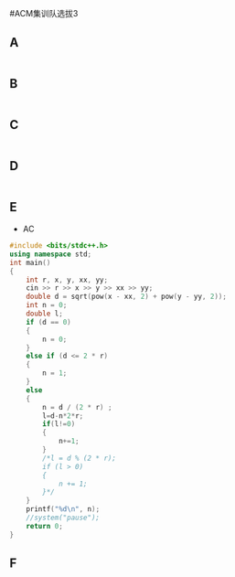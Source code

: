 #ACM集训队选拔3
## A
>
```C++
```
## B
>
```C++
```
## C
>
```C++
```
## D
>
```C++
```
## E
- AC
>
```c++
#include <bits/stdc++.h>
using namespace std;
int main()
{
	int r, x, y, xx, yy;
	cin >> r >> x >> y >> xx >> yy;
	double d = sqrt(pow(x - xx, 2) + pow(y - yy, 2));
	int n = 0;
	double l;
	if (d == 0)
	{
		n = 0;
	}
	else if (d <= 2 * r)
	{
		n = 1;
	}
	else
	{
		n = d / (2 * r) ;
		l=d-n*2*r;
		if(l!=0)
		{
			n+=1;
		}
		/*l = d % (2 * r);
		if (l > 0)
		{
			n += 1;
		}*/
	}
	printf("%d\n", n);
	//system("pause");
	return 0;
}
```
## F
>
```C++
```
